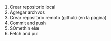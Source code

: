 1. Crear repositorio local
2. Agregar archivos
3. Crear repositorio remoto (github) (en la página)
4. Commit and push
5. SOmethin else
6. Fetch and pull
